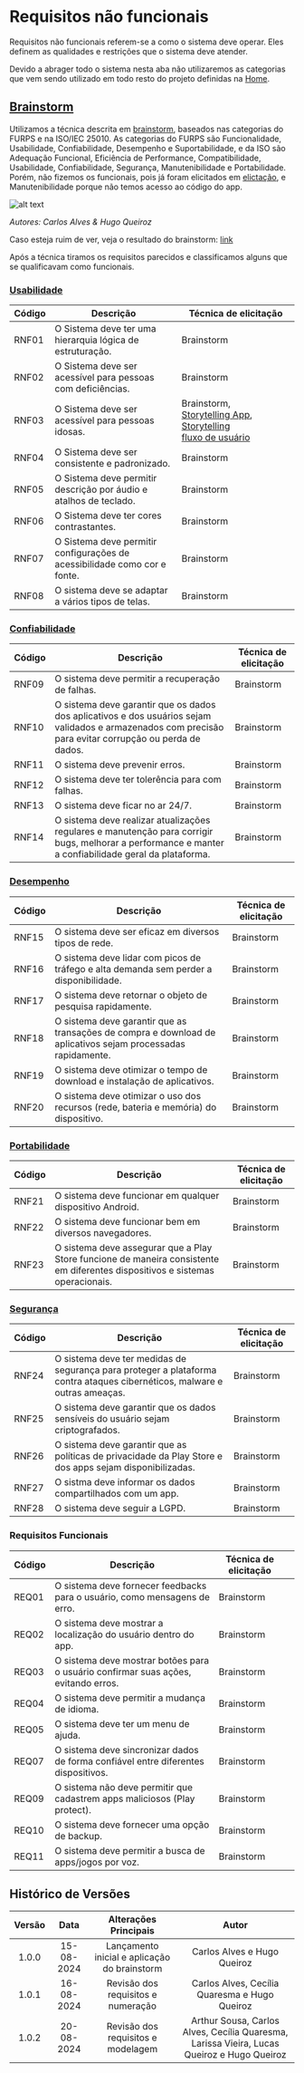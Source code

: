 # Requisitos não funcionais

Requisitos não funcionais referem-se a como o sistema deve operar. Eles definem as qualidades e restrições que o sistema deve atender.

Devido a abrager todo o sistema nesta aba não utilizaremos as categorias que vem sendo utilizado em todo resto do projeto definidas na [Home](../home/home.md).

## [Brainstorm](tecnicas.md#brainstorming)

Utilizamos a técnica descrita em [brainstorm](tecnicas.md#brainstorming), baseados nas categorias do FURPS e na ISO/IEC 25010. As categorias do FURPS são Funcionalidade, Usabilidade, Confiabilidade, Desempenho e Suportabilidade, e da ISO são Adequação Funcional, Eficiência de Performance, Compatibilidade, Usabilidade, Confiabilidade, Segurança, Manutenibilidade e Portabilidade. Porém, não fizemos os funcionais, pois já foram elicitados em [elictação](../elicitacao/elicitacao.md), e Manutenibilidade porque não temos acesso ao código do app.

![alt text](../assets/imagens/brainstormRNF.jpg)

*Autores: Carlos Alves & Hugo Queiroz*

Caso esteja ruim de ver, veja o resultado do brainstorm: [link](../assets/imagens/brainstorm_nao_func.pdf)

Após a técnica tiramos os requisitos parecidos e classificamos alguns que se qualificavam como funcionais.


### [Usabilidade](../modelagem/nfrFramework.md#Usabilidade)

| Código | Descrição | Técnica de elicitação |
| ------ | --------- | --------------------- |
| <a name="RNF01"></a> RNF01  | O Sistema deve ter uma hierarquia lógica de estruturação. | Brainstorm |
| <a name="RNF02"></a> RNF02  | O Sistema deve ser acessível para pessoas com deficiências. | Brainstorm |
| <a name="RNF03"></a> RNF03  | O Sistema deve ser acessível para pessoas idosas. | Brainstorm, [Storytelling App](apps.md#storytelling), [Storytelling fluxo de usuário](fluxo_usuario.md#storytelling) |
| <a name="RNF04"></a> RNF04  | O Sistema deve ser consistente e padronizado. | Brainstorm |
| <a name="RNF05"></a> RNF05  | O Sistema deve permitir descrição por áudio e atalhos de teclado. | Brainstorm |
| <a name="RNF06"></a> RNF06  | O Sistema deve ter cores contrastantes. | Brainstorm |
| <a name="RNF07"></a> RNF07  | O Sistema deve permitir configurações de acessibilidade como cor e fonte. | Brainstorm |
| <a name="RNF08"></a> RNF08  | O sistema deve se adaptar a vários tipos de telas. | Brainstorm |


### [Confiabilidade](../modelagem/nfrFramework.md#Confiabilidade)

| Código | Descrição | Técnica de elicitação |
| ------ | --------- | --------------------- |
| <a name="RNF09"></a> RNF09  | O sistema deve permitir a recuperação de falhas. | Brainstorm |
| <a name="RNF10"></a> RNF10  | O sistema deve garantir que os dados dos aplicativos e dos usuários sejam validados e armazenados com precisão para evitar corrupção ou perda de dados. | Brainstorm |
| <a name="RNF11"></a> RNF11  | O sistema deve prevenir erros. | Brainstorm |
| <a name="RNF12"></a> RNF12  | O sistema deve ter tolerência para com falhas. | Brainstorm |
| <a name="RNF13"></a> RNF13  | O sistema deve ficar no ar 24/7. | Brainstorm |
| <a name="RNF14"></a> RNF14  | O sistema deve realizar atualizações regulares e manutenção para corrigir bugs, melhorar a performance e manter a confiabilidade geral da plataforma. | Brainstorm |

### [Desempenho](../modelagem/nfrFramework.md#Desempenho)

| Código | Descrição | Técnica de elicitação |
| ------ | --------- | --------------------- |
| <a name="RNF15"></a> RNF15  | O sistema deve ser eficaz em diversos tipos de rede. | Brainstorm |
| <a name="RNF16"></a> RNF16  | O sistema deve lidar com picos de tráfego e alta demanda sem perder a disponibilidade. | Brainstorm |
| <a name="RNF17"></a> RNF17  | O sistema deve retornar o objeto de pesquisa rapidamente. | Brainstorm |
| <a name="RNF18"></a> RNF18  | O sistema deve garantir que as transações de compra e download de aplicativos sejam processadas rapidamente. | Brainstorm |
| <a name="RNF19"></a> RNF19  | O sistema deve otimizar o tempo de download e instalação de aplicativos. | Brainstorm |
| <a name="RNF20"></a> RNF20  | O sistema deve otimizar o uso dos recursos (rede, bateria e memória) do dispositivo. | Brainstorm |

### [Portabilidade](../modelagem/nfrFramework.md#Portabilidade)

| Código | Descrição | Técnica de elicitação |
| ------ | --------- | --------------------- |
| <a name="RNF21"></a> RNF21  | O sistema deve funcionar em qualquer dispositivo Android. | Brainstorm |
| <a name="RNF22"></a> RNF22  | O sistema deve funcionar bem em diversos navegadores. | Brainstorm |
| <a name="RNF23"></a> RNF23  | O sistema deve  assegurar que a Play Store funcione de maneira consistente em diferentes dispositivos e sistemas operacionais. | Brainstorm |

### [Segurança](../modelagem/nfrFramework.md#Segurança)

| Código | Descrição | Técnica de elicitação |
| ------ | --------- | --------------------- |
| <a name="RNF24"></a> RNF24  | O sistema deve ter medidas de segurança para proteger a plataforma contra ataques cibernéticos, malware e outras ameaças. | Brainstorm |
| <a name="RNF25"></a> RNF25  | O sistema deve garantir que os dados sensíveis do usuário sejam criptografados. | Brainstorm |
| <a name="RNF26"></a> RNF26  | O sistema deve garantir que as políticas de privacidade da Play Store e dos apps sejam disponibilizadas. | Brainstorm |
| <a name="RNF27"></a> RNF27  | O sistma deve informar os dados compartilhados com um app. | Brainstorm |
| <a name="RNF28"></a> RNF28  | O sistema deve seguir a LGPD. | Brainstorm |

### Requisitos Funcionais

| Código | Descrição | Técnica de elicitação | |
| ------ | --------- | --------------------- | - | 
| REQ01  | O sistema deve fornecer feedbacks para o usuário, como mensagens de erro. | Brainstorm |
| REQ02  | O sistema deve mostrar a localização do usuário dentro do app. | Brainstorm |
| REQ03  | O sistema deve mostrar botões para o usuário confirmar suas ações, evitando erros. | Brainstorm |
| REQ04  | O sistema deve permitir a mudança de idioma. | Brainstorm |
| REQ05  | O sistema deve ter um menu de ajuda. | Brainstorm |
| REQ07  | O sistema deve sincronizar dados de forma confiável entre diferentes dispositivos. | Brainstorm |
| REQ09  | O sistema não deve permitir que cadastrem apps maliciosos (Play protect). | Brainstorm |
| REQ10  | O sistema deve fornecer uma opção de backup. | Brainstorm |
| REQ11  | O sistema deve permitir a busca de apps/jogos por voz. | Brainstorm |


## Histórico de Versões

| **Versão** | **Data** | **Alterações Principais** | **Autor** |
| :--: | :--: | :--: | :--: | 
| 1.0.0 | 15-08-2024 | Lançamento inicial e aplicação do brainstorm | Carlos Alves e Hugo Queiroz |
| 1.0.1 | 16-08-2024 | Revisão dos requisitos e numeração | Carlos Alves, Cecília Quaresma e Hugo Queiroz |
| 1.0.2 | 20-08-2024 | Revisão dos requisitos e modelagem | Arthur Sousa, Carlos Alves, Cecília Quaresma, Larissa Vieira, Lucas Queiroz e Hugo Queiroz |